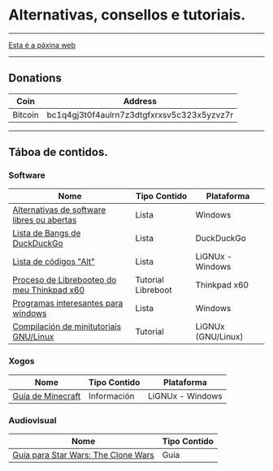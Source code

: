 # Alternativas, consellos e tutoriais.
----

[Esta é a páxina web](https://ran-n.github.io/tutos/)

----

## Donations

| Coin 			| Address 										|
| ------------ 	| ------------ 									|
| Bitcoin 		| bc1q4gj3t0f4aulrn7z3dtgfxrxsv5c323x5yzvz7r 	|

----

## Táboa de contidos.
### Software

| Nome                                                                  	| Tipo Contido       | Plataforma 	  		|
| ------------ 		                                                      	| ------------ 		 | -------------  		|
| [Alternativas de software libres ou abertas](sw/librealternativaswin.md) 	| Lista 			 | Windows 		    	|
| [Lista de Bangs de DuckDuckGo](sw/bangs.md)                              	| Lista				 | DuckDuckGo 	  		|
| [Lista de códigos "Alt"](sw/altcodes.md) 		                          	| Lista				 | LiGNUx - Windows		|
| [Proceso de Librebooteo do meu Thinkpad x60](sw/libreboot-x60.md)        	| Tutorial Libreboot | Thinkpad x60  		|
| [Programas interesantes para windows](sw/programas-w2.md)                	| Lista              | Windows    	  		|
| [Compilación de minitutoriais GNU/Linux](sw/minitutos.md)                	| Tutorial           | LiGNUx (GNU/Linux)   |

### Xogos

| Nome                                                                  	| Tipo Contido       | Plataforma 	  		|
| ------------ 		                                                      	| ------------ 		 | -------------  		|
| [Guía de Minecraft](xogos/minecraft/indice.md)                         | Información        | LiGNUx - Windows     |

### Audiovisual

| Nome                                                                  	| Tipo Contido       |
| ------------ 		                                                      	| ------------ 		 |
| [Guía para Star Wars: The Clone Wars](series/sw-cw.md)                    | Guía               |
